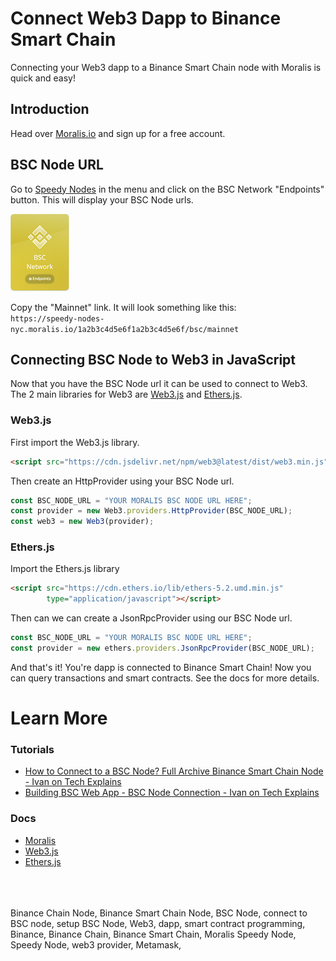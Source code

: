 # Connect Web3 Dapp to Binance Smart Chain
Connecting your Web3 dapp to a Binance Smart Chain node with Moralis is quick and easy!

## Introduction

Head over [Moralis.io](https://moralis.io/) and sign up for a free account.

## BSC Node URL

Go to [Speedy Nodes](https://poc.moralis.io/speedyNodes) in the menu and click on the BSC Network "Endpoints" button. This will display your BSC Node urls.

![BSC Node](./BSC_speedyNode.PNG)

Copy the "Mainnet" link. It will look something like this:<br>
`https://speedy-nodes-nyc.moralis.io/1a2b3c4d5e6f1a2b3c4d5e6f/bsc/mainnet`

## Connecting BSC Node to Web3 in JavaScript

Now that you have the BSC Node url it can be used to connect to Web3. The 2 main libraries for Web3 are [Web3.js](https://web3js.readthedocs.io/) and [Ethers.js](https://docs.ethers.io/).

### Web3.js

First import the Web3.js library.

```html
<script src="https://cdn.jsdelivr.net/npm/web3@latest/dist/web3.min.js"></script>
```

Then create an HttpProvider using your BSC Node url.

```javascript
const BSC_NODE_URL = "YOUR MORALIS BSC NODE URL HERE";
const provider = new Web3.providers.HttpProvider(BSC_NODE_URL);
const web3 = new Web3(provider);
```

### Ethers.js

Import the Ethers.js library

```html
<script src="https://cdn.ethers.io/lib/ethers-5.2.umd.min.js"
        type="application/javascript"></script>
```

Then can we can create a JsonRpcProvider using our BSC Node url.

```javascript
const BSC_NODE_URL = "YOUR MORALIS BSC NODE URL HERE";
const provider = new ethers.providers.JsonRpcProvider(BSC_NODE_URL);
```

And that's it! You're dapp is connected to Binance Smart Chain! Now you can query transactions and smart contracts. See the docs for more details.


# Learn More

### Tutorials

* [How to Connect to a BSC Node? Full Archive Binance Smart Chain Node - Ivan on Tech Explains](https://youtu.be/o5hIlOuRPeA)
* [Building BSC Web App - BSC Node Connection - Ivan on Tech Explains](https://youtu.be/_vy5oIXg9uA)

### Docs

* [Moralis](https://docs.moralis.io/)
* [Web3.js](https://web3js.readthedocs.io/)
* [Ethers.js](https://docs.ethers.io/)



<br><br><br>
Binance Chain Node, Binance Smart Chain Node, BSC Node, connect to BSC node, setup BSC Node, Web3, dapp, smart contract programming, Binance, Binance Chain, Binance Smart Chain, Moralis Speedy Node, Speedy Node, web3 provider, Metamask,
